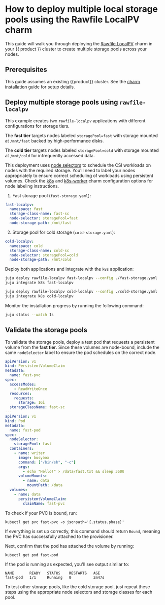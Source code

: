 # How to deploy multiple local storage pools using the Rawfile LocalPV charm

This guide will walk you through deploying the [Rawfile LocalPV] charm in your
{{ product }} cluster to create multiple storage pools across your
nodes.

## Prerequisites

This guide assumes an existing {{product}} cluster. See the
[charm installation] guide for setup details.


## Deploy multiple storage pools using `rawfile-localpv`

This example creates two `rawfile-localpv` applications with different
configurations for storage tiers.

The **fast tier** targets nodes labeled `storagePool=fast` with storage mounted
at `/mnt/fast` backed by high-performance disks.

The **cold tier** targets nodes labeled `storagePool=cold` with storage mounted
at `/mnt/cold` for infrequently accessed data.

This deployment uses [node selectors] to schedule the CSI workloads on nodes
with the required storage. You'll need to label your nodes appropriately to
ensure correct scheduling of workloads using persistent volumes. Check the
[k8s][k8s node labels] and [k8s-worker][k8s-worker node labels] charm
configuration options for node labeling instructions.

1. Fast storage pool (`fast-storage.yaml`):

```yaml
fast-localpv:
  namespace: fast
  storage-class-name: fast-sc
  node-selector: storagePool=fast
  node-storage-path: /mnt/fast
```

2. Storage pool for cold storage (`cold-storage.yaml`):

```yaml
cold-localpv:
  namespace: cold
  storage-class-name: cold-sc
  node-selector: storagePool=cold
  node-storage-path: /mnt/cold
```

Deploy both applications and integrate with the `k8s` application:

```bash
juju deploy rawfile-localpv fast-localpv --config ./fast-storage.yaml
juju integrate k8s fast-localpv

juju deploy rawfile-localpv cold-localpv --config ./cold-storage.yaml
juju integrate k8s cold-localpv
```

Monitor the installation progress by running the following command:

```bash
juju status --watch 1s
```

## Validate the storage pools

To validate the storage pools, deploy a test pod that requests a persistent
volume from the **fast tier**. Since these volumes are node-bound, include the
same `nodeSelector` label to ensure the pod schedules on the correct node.

```yaml
apiVersion: v1
kind: PersistentVolumeClaim
metadata:
  name: fast-pvc
spec:
  accessModes:
    - ReadWriteOnce
  resources:
    requests:
      storage: 1Gi
  storageClassName: fast-sc
---
apiVersion: v1
kind: Pod
metadata:
  name: fast-pod
spec:
  nodeSelector:
    storagePool: fast
  containers:
    - name: writer
      image: busybox
      command: ["/bin/sh", "-c"]
      args:
        - echo "Hello!" > /data/fast.txt && sleep 3600
      volumeMounts:
        - name: data
          mountPath: /data
  volumes:
    - name: data
      persistentVolumeClaim:
        claimName: fast-pvc
```

To check if your PVC is bound, run:

```
kubectl get pvc fast-pvc -o jsonpath='{.status.phase}'
```

If everything is set up correctly, this command should return `Bound`, meaning
the PVC has successfully attached to the provisioner.

Next, confirm that the pod has attached the volume by running:

```
kubectl get pod fast-pod
```

If the pod is running as expected, you'll see output similar to:

```
NAME       READY   STATUS    RESTARTS   AGE
fast-pod   1/1     Running   0          2m47s
```

To test other storage pools, like the cold storage pool, just repeat these
steps using the appropriate node selectors and storage classes for each pool.

<!-- LINKS -->
[charm installation]: ./charm
[k8s]: https://charmhub.io/k8s
[k8s node labels]: https://charmhub.io/k8s/configurations#node-labels
[k8s-worker]: https://charmhub.io/k8s-worker
[k8s-worker node labels]: https://charmhub.io/k8s-worker/configurations#node-labels
[Rawfile LocalPV]: https://charmhub.io/rawfile-localpv
[node selectors]: https://kubernetes.io/docs/concepts/scheduling-eviction/assign-pod-node/#nodeselector
